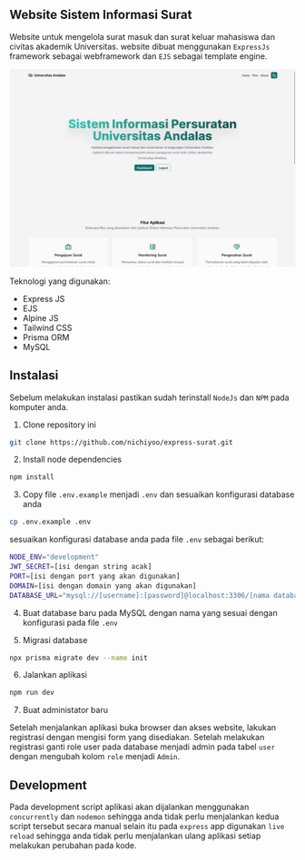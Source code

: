 ## Website Sistem Informasi Surat

Website untuk mengelola surat masuk dan surat keluar mahasiswa dan civitas akademik Universitas. website dibuat menggunakan `ExpressJs` framework sebagai webframework dan `EJS` sebagai template engine.

![Capture](.github/image-capture.png)

Teknologi yang digunakan:

-   Express JS
-   EJS
-   Alpine JS
-   Tailwind CSS
-   Prisma ORM
-   MySQL

## Instalasi

Sebelum melakukan instalasi pastikan sudah terinstall `NodeJs` dan `NPM` pada komputer anda.

1. Clone repository ini

```bash
git clone https://github.com/nichiyoo/express-surat.git
```

2. Install node dependencies

```bash
npm install
```

3. Copy file `.env.example` menjadi `.env` dan sesuaikan konfigurasi database anda

```bash
cp .env.example .env
```

sesuaikan konfigurasi database anda pada file `.env` sebagai berikut:

```bash
NODE_ENV="development"
JWT_SECRET=[isi dengan string acak]
PORT=[isi dengan port yang akan digunakan]
DOMAIN=[isi dengan domain yang akan digunakan]
DATABASE_URL="mysql://[username]:[password]@localhost:3306/[nama database]?schema=public"
```

4. Buat database baru pada MySQL dengan nama yang sesuai dengan konfigurasi pada file `.env`

5. Migrasi database

```bash
npx prisma migrate dev --name init
```

6. Jalankan aplikasi

```bash
npm run dev
```

7. Buat administator baru

Setelah menjalankan aplikasi buka browser dan akses website, lakukan registrasi dengan mengisi form yang disediakan.
Setelah melakukan registrasi ganti role user pada database menjadi admin pada tabel `user` dengan mengubah kolom `role` menjadi `Admin`.

## Development

Pada development script aplikasi akan dijalankan menggunakan `concurrently` dan `nodemon` sehingga anda tidak perlu menjalankan kedua script tersebut secara manual selain itu pada `express` app digunakan `live reload` sehingga anda tidak perlu menjalankan ulang aplikasi setiap melakukan perubahan pada kode.
